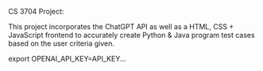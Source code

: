 CS 3704 Project:

This project incorporates the ChatGPT API as well as a HTML, CSS + JavaScript frontend to accurately create Python & Java program test cases based on the user criteria given.



export OPENAI_API_KEY=API_KEY...
